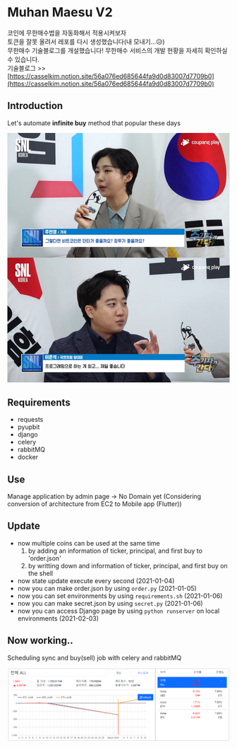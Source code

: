 # Muhan Maesu V2
코인에 무한매수법을 자동화해서 적용시켜보자  
토큰을 잘못 올려서 레포를 다시 생성했습니다(내 모내기...😥)  
무한매수 기술블로그를 개설했습니다! 무한매수 서비스의 개발 현황을 자세히 확인하실 수 있습니다.  
기술블로그 >> [https://casselkim.notion.site/56a076ed685644fa9d0d83007d7709b0](https://casselkim.notion.site/56a076ed685644fa9d0d83007d7709b0)  

## Introduction
Let's automate **infinite buy** method that popular these days  

![image](main.png)  

## Requirements
- requests
- pyupbit
- django
- celery
- rabbitMQ
- docker

## Use  
Manage application by admin page -> No Domain yet
(Considering conversion of architecture from EC2 to Mobile app (Flutter))  

## Update
- now multiple coins can be used at the same time  
  1. by adding an information of ticker, principal, and first buy to 'order.json'  
  2. by writting down and information of ticker, principal, and first buy on the shell 
- now state update execute every second (2021-01-04)
- now you can make order.json by using `order.py` (2021-01-05)
- now you can set environments by using `requirements.sh` (2021-01-06)  
- now you can make secret.json by using `secret.py` (2021-01-06)
- now you can access Django page by using `python runserver` on local environments (2021-02-03)  

## Now working..
Scheduling sync and buy(sell) job with celery and rabbitMQ  

![image](01.png)  
